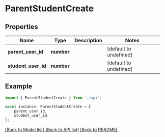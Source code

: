 # ParentStudentCreate


## Properties

Name | Type | Description | Notes
------------ | ------------- | ------------- | -------------
**parent_user_id** | **number** |  | [default to undefined]
**student_user_id** | **number** |  | [default to undefined]

## Example

```typescript
import { ParentStudentCreate } from './api';

const instance: ParentStudentCreate = {
    parent_user_id,
    student_user_id,
};
```

[[Back to Model list]](../README.md#documentation-for-models) [[Back to API list]](../README.md#documentation-for-api-endpoints) [[Back to README]](../README.md)
